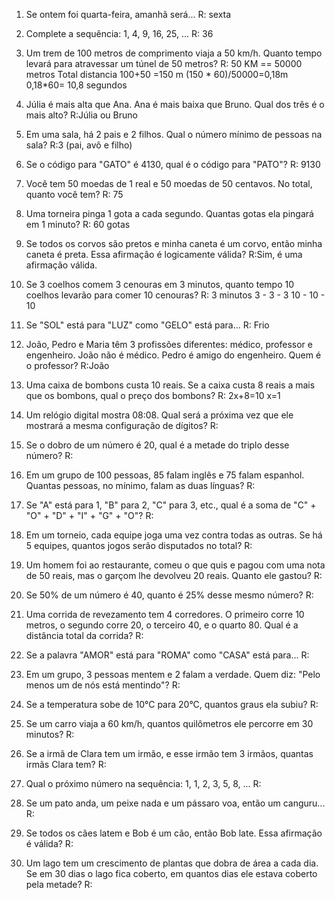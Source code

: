 1. Se ontem foi quarta-feira, amanhã será...
R: sexta


2. Complete a sequência: 1, 4, 9, 16, 25, ...
R: 36


3. Um trem de 100 metros de comprimento viaja a 50 km/h. Quanto tempo levará para atravessar um túnel de 50 metros?
R: 50 KM == 50000 metros
Total distancia 100+50 =150 m
(150 * 60)/50000=0,18m 
0,18*60= 10,8 segundos


4. Júlia é mais alta que Ana. Ana é mais baixa que Bruno. Qual dos três é o mais alto?
R:Júlia ou Bruno


5. Em uma sala, há 2 pais e 2 filhos. Qual o número mínimo de pessoas na sala?
R:3 (pai, avô e filho)


6. Se o código para "GATO" é 4130, qual é o código para "PATO"?
R: 9130


7. Você tem 50 moedas de 1 real e 50 moedas de 50 centavos. No total, quanto você tem?
R: 75


8. Uma torneira pinga 1 gota a cada segundo. Quantas gotas ela pingará em 1 minuto?
R: 60 gotas


9. Se todos os corvos são pretos e minha caneta é um corvo, então minha caneta é preta. Essa afirmação é logicamente válida?
R:Sim, é uma afirmação válida.


10. Se 3 coelhos comem 3 cenouras em 3 minutos, quanto tempo 10 coelhos levarão para comer 10 cenouras?
R: 3 minutos              3 - 3  - 3
                         10 - 10 - 10  


11. Se "SOL" está para "LUZ" como "GELO" está para...
R: Frio


12. João, Pedro e Maria têm 3 profissões diferentes: médico, professor e engenheiro. João não é médico. Pedro é amigo do engenheiro. Quem é o professor?
R:João


13. Uma caixa de bombons custa 10 reais. Se a caixa custa 8 reais a mais que os bombons, qual o preço dos bombons?
R: 2x+8=10
x=1


14. Um relógio digital mostra 08:08. Qual será a próxima vez que ele mostrará a mesma configuração de dígitos?
R:


15. Se o dobro de um número é 20, qual é a metade do triplo desse número?
R:
16. Em um grupo de 100 pessoas, 85 falam inglês e 75 falam espanhol. Quantas pessoas, no mínimo, falam as duas línguas?
R:
17. Se "A" está para 1, "B" para 2, "C" para 3, etc., qual é a soma de "C" + "O" + "D" + "I" + "G" + "O"?
R:
18. Em um torneio, cada equipe joga uma vez contra todas as outras. Se há 5 equipes, quantos jogos serão disputados no total?
R:
19. Um homem foi ao restaurante, comeu o que quis e pagou com uma nota de 50 reais, mas o garçom lhe devolveu 20 reais. Quanto ele gastou?
R:
20. Se 50% de um número é 40, quanto é 25% desse mesmo número?
R:
21. Uma corrida de revezamento tem 4 corredores. O primeiro corre 10 metros, o segundo corre 20, o terceiro 40, e o quarto 80. Qual é a distância total da corrida?
R:
22. Se a palavra "AMOR" está para "ROMA" como "CASA" está para...
R:
23. Em um grupo, 3 pessoas mentem e 2 falam a verdade. Quem diz: "Pelo menos um de nós está mentindo"?
R:
24. Se a temperatura sobe de 10°C para 20°C, quantos graus ela subiu?
R:
25. Se um carro viaja a 60 km/h, quantos quilômetros ele percorre em 30 minutos?
R:
26. Se a irmã de Clara tem um irmão, e esse irmão tem 3 irmãos, quantas irmãs Clara tem?
R:
27. Qual o próximo número na sequência: 1, 1, 2, 3, 5, 8, ...
R:
28. Se um pato anda, um peixe nada e um pássaro voa, então um canguru...
R:
29. Se todos os cães latem e Bob é um cão, então Bob late. Essa afirmação é válida?
R:
30. Um lago tem um crescimento de plantas que dobra de área a cada dia. Se em 30 dias o lago fica coberto, em quantos dias ele estava coberto pela metade?
R: